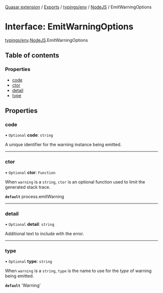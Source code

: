 [Quasar extension](../index.md) / [Exports](../modules.md) / [typings/env](../modules/typings_env.md) / [NodeJS](../modules/typings_env.NodeJS.md) / EmitWarningOptions

# Interface: EmitWarningOptions

[typings/env](../modules/typings_env.md).[NodeJS](../modules/typings_env.NodeJS.md).EmitWarningOptions

## Table of contents

### Properties

- [code](typings_env.NodeJS.EmitWarningOptions.md#code)
- [ctor](typings_env.NodeJS.EmitWarningOptions.md#ctor)
- [detail](typings_env.NodeJS.EmitWarningOptions.md#detail)
- [type](typings_env.NodeJS.EmitWarningOptions.md#type)

## Properties

### code

• `Optional` **code**: `string`

A unique identifier for the warning instance being emitted.

___

### ctor

• `Optional` **ctor**: `Function`

When `warning` is a `string`, `ctor` is an optional function used to limit the generated stack trace.

**`default`** process.emitWarning

___

### detail

• `Optional` **detail**: `string`

Additional text to include with the error.

___

### type

• `Optional` **type**: `string`

When `warning` is a `string`, `type` is the name to use for the _type_ of warning being emitted.

**`default`** 'Warning'
